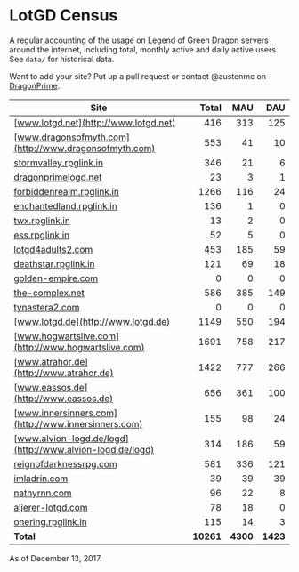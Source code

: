 # LotGD Census
A regular accounting of the usage on Legend of Green Dragon servers around the internet, including total, monthly active and daily active users. See `data/` for historical data.

Want to add your site? Put up a pull request or contact @austenmc on [DragonPrime](http://dragonprime.net).


Site | Total | MAU | DAU
--- | ---:| ---:| ---:
[www.lotgd.net](http://www.lotgd.net)|416|313|125
[www.dragonsofmyth.com](http://www.dragonsofmyth.com)|553|41|10
[stormvalley.rpglink.in](http://stormvalley.rpglink.in)|346|21|6
[dragonprimelogd.net](http://dragonprimelogd.net)|23|3|1
[forbiddenrealm.rpglink.in](http://forbiddenrealm.rpglink.in)|1266|116|24
[enchantedland.rpglink.in](http://enchantedland.rpglink.in)|136|1|0
[twx.rpglink.in](http://twx.rpglink.in)|13|2|0
[ess.rpglink.in](http://ess.rpglink.in)|52|5|0
[lotgd4adults2.com](http://lotgd4adults2.com)|453|185|59
[deathstar.rpglink.in](http://deathstar.rpglink.in)|121|69|18
[golden-empire.com](http://golden-empire.com)|0|0|0
[the-complex.net](http://the-complex.net)|586|385|149
[tynastera2.com](http://tynastera2.com)|0|0|0
[www.lotgd.de](http://www.lotgd.de)|1149|550|194
[www.hogwartslive.com](http://www.hogwartslive.com)|1691|758|217
[www.atrahor.de](http://www.atrahor.de)|1422|777|266
[www.eassos.de](http://www.eassos.de)|656|361|100
[www.innersinners.com](http://www.innersinners.com)|155|98|24
[www.alvion-logd.de/logd](http://www.alvion-logd.de/logd)|314|186|59
[reignofdarknessrpg.com](http://reignofdarknessrpg.com)|581|336|121
[imladrin.com](http://imladrin.com)|39|39|39
[nathyrnn.com](http://nathyrnn.com)|96|22|8
[aljerer-lotgd.com](http://aljerer-lotgd.com)|78|18|0
[onering.rpglink.in](http://onering.rpglink.in)|115|14|3
**Total**|**10261**|**4300**|**1423**

As of December 13, 2017.
